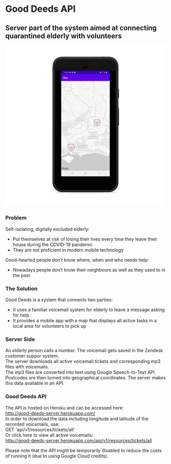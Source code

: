 # Good Deeds API
## Server part of the system aimed at connecting quarantined elderly with volunteers  

<p align="center">
 <img src="resources/showcase.png" width="500" title="Good Deeds App">
</p>

### Problem  
Self-isolating, digitally excluded elderly:  
* Put themselves at risk of losing their lives every time they leave their house during the COVID-19 pandemic   
* They are not proficient in modern mobile technology  

Good-hearted people don’t know where, when and who needs help:  
* Nowadays people don’t know their neighbours as well as they used to in the past    

### The Solution  
Good Deeds is a system that connects two parties:  
* It uses a familiar voicemail system for elderly to leave a message asking for help   
* It provides a mobile app with a map that displays all active tasks in a local area for volunteers to pick up    


### Server Side 
An elderly person calls a number. The voicemail gets saved in the Zendesk customer suppor system.  
The server downloads all active voicemail tickets and corresponding mp3 files with voicemails.  
The mp3 files are converted into text using Google Speech-to-Text API.  
Postcodes are then turned into geographical coordinates. The server makes this data available in an API.

### Good Deeds API
The API is hosted on Heroku and can be accessed here:     
http://good-deeds-server.herokuapp.com/     
In order to download the data including longitude and latitude of the recorded voicemails, use:     
GET 'api/v1/resources/tickets/all'     
Or click  here to view all active voicemails:     
http://good-deeds-server.herokuapp.com/api/v1/resources/tickets/all     

Please note that the API might be temporarily disabled to reduce the costs of running it (due to using Google Cloud credits).  